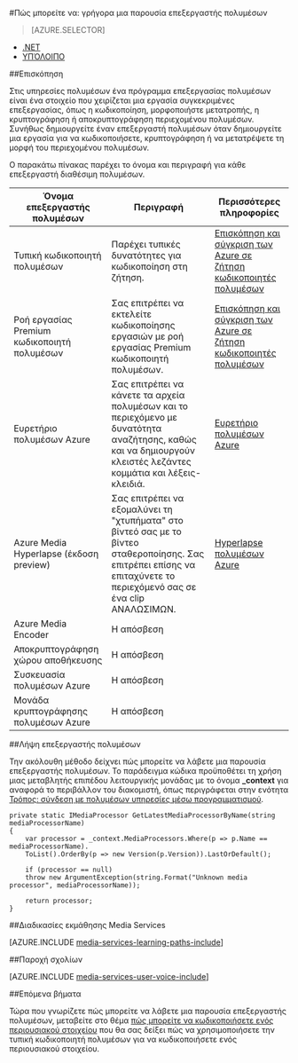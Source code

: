 <properties 
    pageTitle="Πώς μπορείτε να δημιουργήσετε ένα πρόγραμμα επεξεργασίας πολυμέσων | Microsoft Azure" 
    description="Μάθετε πώς μπορείτε να δημιουργήσετε ένα στοιχείο επεξεργαστής πολυμέσων για να κωδικοποιήσετε, μετατροπή μορφής, κρυπτογράφηση ή αποκρυπτογράφηση περιεχομένου πολυμέσων για υπηρεσιών Azure Media Services. Δείγματα κώδικα είναι γραμμένες σε C# και χρησιμοποιήστε το Media Services SDK για .NET." 
    services="media-services" 
    documentationCenter="" 
    authors="juliako" 
    manager="erikre" 
    editor=""/>

<tags 
    ms.service="media-services" 
    ms.workload="media" 
    ms.tgt_pltfrm="na" 
    ms.devlang="na" 
    ms.topic="article" 
    ms.date="09/26/2016" 
    ms.author="juliako"/>


#<a name="how-to-get-a-media-processor-instance"></a>Πώς μπορείτε να: γρήγορα μια παρουσία επεξεργαστής πολυμέσων

> [AZURE.SELECTOR]
- [.NET](media-services-get-media-processor.md)
- [ΥΠΌΛΟΙΠΟ](media-services-rest-get-media-processor.md)


##<a name="overview"></a>Επισκόπηση

Στις υπηρεσίες πολυμέσων ένα πρόγραμμα επεξεργασίας πολυμέσων είναι ένα στοιχείο που χειρίζεται μια εργασία συγκεκριμένες επεξεργασίας, όπως η κωδικοποίηση, μορφοποιήστε μετατροπής, η κρυπτογράφηση ή αποκρυπτογράφηση περιεχομένου πολυμέσων. Συνήθως δημιουργείτε έναν επεξεργαστή πολυμέσων όταν δημιουργείτε μια εργασία για να κωδικοποιήσετε, κρυπτογράφηση ή να μετατρέψετε τη μορφή του περιεχομένου πολυμέσων.

Ο παρακάτω πίνακας παρέχει το όνομα και περιγραφή για κάθε επεξεργαστή διαθέσιμη πολυμέσων.

Όνομα επεξεργαστής πολυμέσων|Περιγραφή|Περισσότερες πληροφορίες
---|---|---
Τυπική κωδικοποιητή πολυμέσων|Παρέχει τυπικές δυνατότητες για κωδικοποίηση στη ζήτηση. |[Επισκόπηση και σύγκριση των Azure σε ζήτηση κωδικοποιητές πολυμέσων](media-services-encode-asset.md)
Ροή εργασίας Premium κωδικοποιητή πολυμέσων|Σας επιτρέπει να εκτελείτε κωδικοποίησης εργασιών με ροή εργασίας Premium κωδικοποιητή πολυμέσων.|[Επισκόπηση και σύγκριση των Azure σε ζήτηση κωδικοποιητές πολυμέσων](media-services-encode-asset.md)
Ευρετήριο πολυμέσων Azure| Σας επιτρέπει να κάνετε τα αρχεία πολυμέσων και το περιεχόμενο με δυνατότητα αναζήτησης, καθώς και να δημιουργούν κλειστές λεζάντες κομμάτια και λέξεις-κλειδιά.|[Ευρετήριο πολυμέσων Azure](media-services-index-content.md)
Azure Media Hyperlapse (έκδοση preview)|Σας επιτρέπει να εξομαλύνει τη "χτυπήματα" στο βίντεό σας με το βίντεο σταθεροποίησης. Σας επιτρέπει επίσης να επιταχύνετε το περιεχόμενό σας σε ένα clip ΑΝΑΛΩΣΙΜΩΝ.|[Hyperlapse πολυμέσων Azure](media-services-hyperlapse-content.md)
Azure Media Encoder|Η απόσβεση
Αποκρυπτογράφηση χώρου αποθήκευσης| Η απόσβεση|
Συσκευασία πολυμέσων Azure|Η απόσβεση|
Μονάδα κρυπτογράφησης πολυμέσων Azure|Η απόσβεση|

##<a name="get-media-processor"></a>Λήψη επεξεργαστής πολυμέσων

Την ακόλουθη μέθοδο δείχνει πώς μπορείτε να λάβετε μια παρουσία επεξεργαστής πολυμέσων. Το παράδειγμα κώδικα προϋποθέτει τη χρήση μιας μεταβλητής επιπέδου λειτουργικής μονάδας με το όνομα **_context** για αναφορά το περιβάλλον του διακομιστή, όπως περιγράφεται στην ενότητα [Τρόπος: σύνδεση με πολυμέσων υπηρεσίες μέσω προγραμματισμού](media-services-dotnet-connect-programmatically.md).

    private static IMediaProcessor GetLatestMediaProcessorByName(string mediaProcessorName)
    {
        var processor = _context.MediaProcessors.Where(p => p.Name == mediaProcessorName).
        ToList().OrderBy(p => new Version(p.Version)).LastOrDefault();
        
        if (processor == null)
        throw new ArgumentException(string.Format("Unknown media processor", mediaProcessorName));
        
        return processor;
    }


##<a name="media-services-learning-paths"></a>Διαδικασίες εκμάθησης Media Services

[AZURE.INCLUDE [media-services-learning-paths-include](../../includes/media-services-learning-paths-include.md)]

##<a name="provide-feedback"></a>Παροχή σχολίων

[AZURE.INCLUDE [media-services-user-voice-include](../../includes/media-services-user-voice-include.md)]

##<a name="next-steps"></a>Επόμενα βήματα

Τώρα που γνωρίζετε πώς μπορείτε να λάβετε μια παρουσία επεξεργαστής πολυμέσων, μεταβείτε στο θέμα [πώς μπορείτε να κωδικοποιήσετε ενός περιουσιακού στοιχείου](media-services-dotnet-encode-with-media-encoder-standard.md) που θα σας δείξει πώς να χρησιμοποιήσετε την τυπική κωδικοποιητή πολυμέσων για να κωδικοποιήσετε ενός περιουσιακού στοιχείου.


